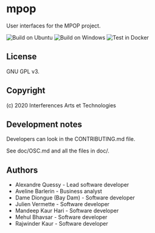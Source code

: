 # mpop

User interfaces for the MPOP project.

![Build on Ubuntu](https://github.com/interferences-at/mpop/workflows/Build%20on%20Ubuntu/badge.svg) ![Build on Windows](https://github.com/interferences-at/mpop/workflows/Build%20on%20Windows/badge.svg) ![Test in Docker](https://github.com/interferences-at/mpop/workflows/Test%20in%20Docker/badge.svg)

## License

GNU GPL v3.

## Copyright

(c) 2020 Interferences Arts et Technologies

## Development notes

Developers can look in the CONTRIBUTING.md file.

See doc/OSC.md and all the files in doc/.

## Authors

- Alexandre Quessy - Lead software developer
- Aveline Barlerin - Business analyst
- Dame Diongue (Bay Dam) - Software developer
- Julien Vermette - Software developer
- Mandeep Kaur Hari - Software developer
- Mehul Bhavsar - Software developer
- Rajwinder Kaur - Software developer

